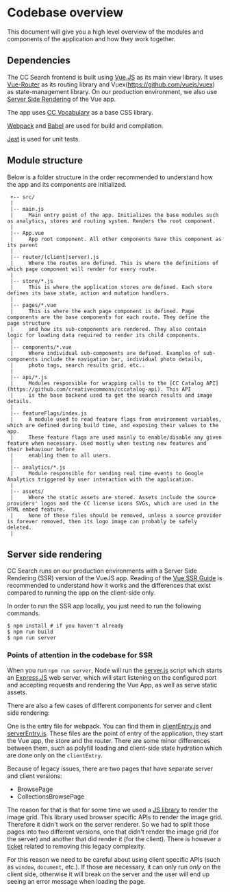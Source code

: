 # Codebase overview

This document will give you a high level overview of the modules and components of the application and how they work together.

## Dependencies

The CC Search frontend is built using [Vue.JS](https://vuejs.org/) as its main view library. It uses [Vue-Router](https://router.vuejs.org/) as its routing library and Vuex(https://github.com/vuejs/vuex) as state-management library. On our production environment, we also use [Server Side Rendering](https://ssr.vuejs.org/) of the Vue app.

The app uses [CC Vocabulary](https://github.com/creativecommons/vocabulary) as a base CSS library.

[Webpack](https://webpack.js.org/) and [Babel](https://babeljs.io/) are used for build and compilation.

[Jest](https://jestjs.io/) is used for unit tests.

## Module structure

Below is a folder structure in the order recommended to understand how the app and its components are initialized.
```
 +-- src/
 |
 |-- main.js
 |     Main entry point of the app. Initializes the base modules such as analytics, stores and routing system. Renders the root component.
 |
 |-- App.vue
 |     App root component. All other components have this component as its parent
 |
 |-- router/(client|server).js
 |     Where the routes are defined. This is where the definitions of which page component will render for every route.
 |
 |-- store/*.js
 |     This is where the application stores are defined. Each store defines its base state, action and mutation handlers.
 |
 |-- pages/*.vue
 |     This is where the each page component is defined. Page components are the base components for each route. They define the page structure
 |     and how its sub-components are rendered. They also contain logic for loading data required to render its child components.
 |
 |-- components/*.vue
 |     Where individual sub-components are defined. Examples of sub-components include the navigation bar, individual photo details,
 |     photo tags, search results grid, etc..
 |
 |-- api/*.js
 |     Modules responsible for wrapping calls to the [CC Catalog API](https://github.com/creativecommons/cccatalog-api). This API
 |     is the base backend used to get the search results and image details.
 |
 |-- featureFlags/index.js
 |     A module used to read feature flags from environment variables, which are defined during build time, and exposing their values to the app.
 |     These feature flags are used mainly to enable/disable any given feature when necessary. Used mostly when testing new features and their behaviour before
 |     enabling them to all users.
 |
 |-- analytics/*.js
 |     Module responsible for sending real time events to Google Analytics triggered by user interaction with the application.
 |
 |-- assets/
 |     Where the static assets are stored. Assets include the source providers' logos and the CC license icons SVGs, which are used in the HTML embed feature.
 |     None of these files should be removed, unless a source provider is forever removed, then its logo image can probably be safely deleted.
 |
```

## Server side rendering

CC Search runs on our production environments with a Server Side Rendering (SSR) version of the VueJS app. Reading of the [Vue SSR Guide](https://ssr.vuejs.org/guide/) is recommended to understand how it works and the differences that exist compared to running the app on the client-side only.

In order to run the SSR app locally, you just need to run the following commands.

```
$ npm install # if you haven't already
$ npm run build
$ npm run server
```

### Points of attention in the codebase for SSR

When you run `npm run server`, Node will run the [server.js](./server.js) script which starts an [Express.JS](https://expressjs.com/) web server, which will start listening on the configured port and accepting requests and rendering the Vue App, as well as serve static assets.

There are also a few cases of different components for server and client side rendering:

One is the entry file for webpack. You can find them in [clientEntry.js](./src/clientEntry.js) and [serverEntry.js](./src/serverEntry.js). These files are the point of entry of the application, they start the Vue app, the store and the router. There are some minor differences between them, such as polyfill loading and client-side state hydration which are done only on the `clientEntry`.

Because of legacy issues, there are two pages that have separate server and client versions:

* BrowsePage
* CollectionsBrowsePage

The reason for that is that for some time we used a [JS library](https://www.npmjs.com/package/vue-masonry) to render the image grid. This library used browser specific APIs to render the image grid. Therefore it didn't work on the server renderer. So we had to split those pages into two different versions, one that didn't render the image grid (for the server) and another that did render it (for the client). There is however a [ticket](https://github.com/creativecommons/cccatalog-frontend/issues/934) related to removing this legacy complexity.

For this reason we need to be careful about using client specific APIs (such as `window`, `document`, etc.). If those are necessary, it can only run *only* on the client side, otherwise it will break on the server and the user will end up seeing an error message when loading the page.
